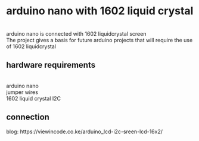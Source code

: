 <h1> arduino nano with 1602 liquid crystal <b></b> </h1> <br>
 arduino nano is connected with 1602 liquidcrystal screen <br>
 The project gives a basis for future arduino projects that will require the use of 1602 liquidcrystal <br>

 <h2> hardware requirements </h2> <br>
 arduino nano <br>
 jumper wires<br>
 1602 liquid crystal I2C<p>
 
<h2>connection <b></b></h2> 
 blog: https://viewincode.co.ke/arduino_lcd-i2c-sreen-lcd-16x2/

 
